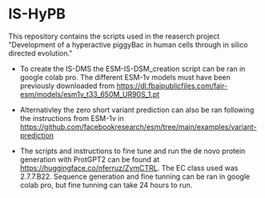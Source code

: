 # IS-HyPB

This repository contains the scripts used in the reaserch project "Development of a hyperactive piggyBac in human cells through in silico directed evolution."

- To create the IS-DMS the ESM-IS-DSM_creation script can be ran in google colab pro. The different ESM-1v models must have been previously downloaded from https://dl.fbaipublicfiles.com/fair-esm/models/esm1v_t33_650M_UR90S_1.pt 

- Alternativley the zero short variant prediction can also be ran following the instructions from ESM-1v in https://github.com/facebookresearch/esm/tree/main/examples/variant-prediction 

- The scripts and instructions to fine tune and run the de novo protein generation with ProtGPT2 can be found at https://huggingface.co/nferruz/ZymCTRL. The EC class used was 2.7.7.B22. Sequence generation and fine tunning can be ran in google colab pro, but fine tunning can take 24 hours to run. 
